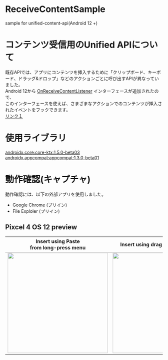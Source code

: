 # ReceiveContentSample
sample for unified-content-api(Android 12 +)

# コンテンツ受信用のUnified APIについて

既存APIでは、アプリにコンテンツを挿入するために「クリップボード、キーボード、ドラッグ&ドロップ」などのアクションごとに呼び出すAPIが異なっていました。<br>
Android 12から [OnReceiveContentListener](https://developer.android.com/reference/android/view/OnReceiveContentListener) インターフェースが追加されたので、<br>
このインターフェースを使えば、さまざまなアクションでのコンテンツが挿入されたイベントをフックできます。<br>
[リンク１](https://developer.android.com/about/versions/12/features/unified-content-api#overview)

# 使用ライブラリ
[androidx.core:core-ktx:1.5.0-beta03](https://developer.android.com/jetpack/androidx/releases/core#1.5.0-beta03)<br>
[androidx.appcompat:appcompat:1.3.0-beta01](https://developer.android.com/jetpack/androidx/releases/appcompat#1.3.0-beta01)<br>

# 動作確認(キャプチャ)

動作確認には、以下の外部アプリを使用しました。
- Google Chrome (プリイン)
- File Exploler (プリイン)

## Pixcel 4 OS 12 preview

| Insert using Paste<br> from long-press menu | Insert using drag and drop (image) | Insert using drag and drop (video) | insert a keyboard image |
----|---- |----|----
| <img src="https://user-images.githubusercontent.com/16476224/118488454-b663db00-b756-11eb-8774-5b4383a3872e.gif" width=320 /> | <img src="https://user-images.githubusercontent.com/16476224/118488449-b532ae00-b756-11eb-863b-fec4e3956f4a.gif" width=320 /> | <img src="https://user-images.githubusercontent.com/16476224/118488425-aea43680-b756-11eb-84cf-73fed8f544a4.gif" width=320 />  | <img src="https://user-images.githubusercontent.com/16476224/118485561-91219d80-b753-11eb-852e-9ede2e512827.gif" width=320 /> |
